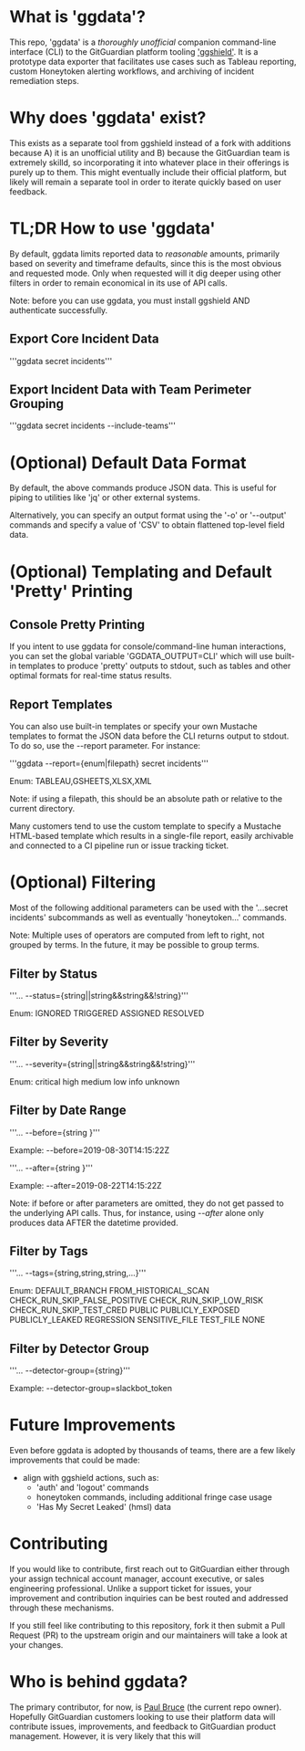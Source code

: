 # What is 'ggdata'?

This repo, 'ggdata' is a *thoroughly unofficial* companion command-line interface (CLI) to the GitGuardian platform tooling ['ggshield'](https://github.com/GitGuardian/ggshield). It is a prototype data exporter that facilitates use cases such as Tableau reporting, custom Honeytoken alerting workflows, and archiving of incident remediation steps.

# Why does 'ggdata' exist?

This exists as a separate tool from ggshield instead of a fork with additions because A) it is an unofficial utility and B) because the GitGuardian team is extremely skilld, so incorporating it into whatever place in their offerings is purely up to them. This might eventually include their official platform, but likely will remain a separate tool in order to iterate quickly based on user feedback.

# TL;DR How to use 'ggdata'

By default, ggdata limits reported data to *reasonable* amounts, primarily based on severity and timeframe defaults, since this is the most obvious and requested mode. Only when requested will it dig deeper using other filters in order to remain economical in its use of API calls.

Note: before you can use ggdata, you must install ggshield AND authenticate successfully.

## Export Core Incident Data

'''ggdata secret incidents'''

## Export Incident Data with Team Perimeter Grouping

'''ggdata secret incidents --include-teams'''

# (Optional) Default Data Format

By default, the above commands produce JSON data. This is useful for piping to utilities like 'jq' or other external systems.

Alternatively, you can specify an output format using the '-o' or '--output' commands and specify a value of 'CSV' to obtain flattened top-level field data.

# (Optional) Templating and Default 'Pretty' Printing

## Console Pretty Printing

If you intent to use ggdata for console/command-line human interactions, you can set the global variable 'GGDATA_OUTPUT=CLI' which will use built-in templates to produce 'pretty' outputs to stdout, such as tables and other optimal formats for real-time status results.

## Report Templates

You can also use built-in templates or specify your own Mustache templates to format the JSON data before the CLI returns output to stdout. To do so, use the --report parameter. For instance:

'''ggdata --report={enum|filepath} secret incidents'''

Enum: TABLEAU,GSHEETS,XLSX,XML

Note: if using a filepath, this should be an absolute path or relative to the current directory.

Many customers tend to use the custom template to specify a Mustache HTML-based template which results in a single-file report, easily archivable and connected to a CI pipeline run or issue tracking ticket.

# (Optional) Filtering

Most of the following additional parameters can be used with the '...secret incidents' subcommands as well as eventually 'honeytoken...' commands.

Note: Multiple uses of operators are computed from left to right, not grouped by terms. In the future, it may be possible to group terms.

## Filter by Status

'''... --status={string||string&&string&&!string}'''

Enum: IGNORED TRIGGERED ASSIGNED RESOLVED

## Filter by Severity

'''... --severity={string||string&&string&&!string}'''

Enum: critical high medium low info unknown

## Filter by Date Range

'''... --before={string <datetime>}'''

Example: --before=2019-08-30T14:15:22Z

'''... --after={string <datetime>}'''

Example: --after=2019-08-22T14:15:22Z

Note: if before or after parameters are omitted, they do not get passed to the underlying API calls. Thus, for instance, using *--after* alone only produces data AFTER the datetime provided.

## Filter by Tags

'''... --tags={string,string,string,...}'''

Enum: DEFAULT_BRANCH FROM_HISTORICAL_SCAN CHECK_RUN_SKIP_FALSE_POSITIVE CHECK_RUN_SKIP_LOW_RISK CHECK_RUN_SKIP_TEST_CRED PUBLIC PUBLICLY_EXPOSED PUBLICLY_LEAKED REGRESSION SENSITIVE_FILE TEST_FILE NONE

## Filter by Detector Group

'''... --detector-group={string}'''

Example: --detector-group=slackbot_token

# Future Improvements

Even before ggdata is adopted by thousands of teams, there are a few likely improvements that could be made:

- align with ggshield actions, such as:
    - 'auth' and 'logout' commands
    - honeytoken commands, including additional fringe case usage
    - 'Has My Secret Leaked' (hmsl) data

# Contributing

If you would like to contribute, first reach out to GitGuardian either through your assign technical account manager, account executive, or sales engineering professional. Unlike a support ticket for issues, your improvement and contribution inquiries can be best routed and addressed through these mechanisms.

If you still feel like contributing to this repository, fork it then submit a Pull Request (PR) to the upstream origin and our maintainers will take a look at your changes.

# Who is behind ggdata?

The primary contributor, for now, is [Paul Bruce](https://paulsbruce.io) (the current repo owner). Hopefully GitGuardian customers looking to use their platform data will contribute issues, improvements, and feedback to GitGuardian product management. However, it is very likely that this will